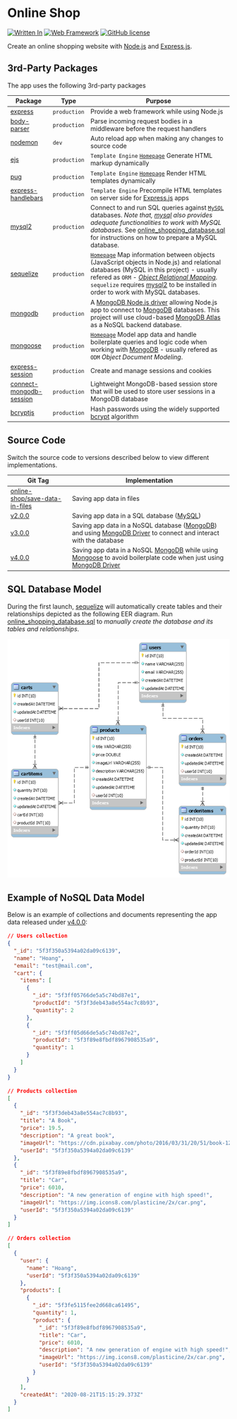 # Online Shop

[![Written In](https://img.shields.io/badge/Written%20in-Node.js-026e00?style=flat&logo=Node.js)](https://nodejs.org/)
[![Web Framework](https://img.shields.io/badge/Web%20Framework-Express.js-FA8072?style=flat)](https://expressjs.com/)
[![GitHub license](https://img.shields.io/badge/License-MIT-blue?style=flat)](https://mit-license.org/)

Create an online shopping website with [Node.js](https://nodejs.org/) and [Express.js](https://expressjs.com/).

## 3rd-Party Packages

The app uses the following 3rd-party packages

| Package | Type | Purpose |
|---------|------|---------|
| [express](https://www.npmjs.com/package/express) | `production` | Provide a web framework while using Node.js |
| [body-parser](https://www.npmjs.com/package/body-parser) | `production` | Parse incoming request bodies in a middleware before the request handlers |
| [nodemon](https://www.npmjs.com/package/nodemon) | `dev` | Auto reload app when making any changes to source code |
| [ejs](https://www.npmjs.com/package/ejs) | `production` | `Template Engine` [`Homepage`](https://ejs.co/) Generate HTML markup dynamically |
| [pug](https://www.npmjs.com/package/pug) | `production` | `Template Engine` [`Homepage`](https://pugjs.org/) Render HTML templates dynamically |
| [express-handlebars](https://www.npmjs.com/package/express-handlebars) | `production` | `Template Engine` Precompile HTML templates on server side for [Express.js](https://expressjs.com/) apps |
| [mysql2](https://www.npmjs.com/package/mysql2) | `production` | Connect to and run SQL queries against [`MySQL`](https://www.mysql.com/) databases. _Note that, [mysql](https://www.npmjs.com/package/mysql) also provides adequate functionalities to work with *MySQL* databases._ See [online_shopping_database.sql](./databases/online_shopping_database.sql) for instructions on how to prepare a MySQL database. |
| [sequelize](https://www.npmjs.com/package/sequelize) | `production` | [`Homepage`](https://sequelize.org/) Map information between objects (JavaScript objects in Node.js) and relational databases (MySQL in this project) - usually refered as `ORM` - [_Object Relational Mapping_](https://en.wikipedia.org/wiki/Object-relational_mapping). `sequelize` requires [mysql2](https://www.npmjs.com/package/mysql2) to be installed in order to work with MySQL databases. |
| [mongodb](https://www.npmjs.com/package/mongodb) | `production` | A [MongoDB Node.js driver](https://github.com/mongodb/node-mongodb-native) allowing Node.js app to connect to [MongoDB](https://www.mongodb.com/) databases. This project will use cloud-based [MongoDB Atlas](https://www.mongodb.com/cloud/atlas) as a NoSQL backend database. |
| [mongoose](https://www.npmjs.com/package/mongoose) | `production` | [`Homepage`](https://mongoosejs.com/) Model app data and handle boilerplate queries and logic code when working with [MongoDB](https://www.mongodb.com/) - usually refered as `ODM` _Object Document Modeling_. |
| [express-session](https://www.npmjs.com/package/express-session) | `production` | Create and manage sessions and cookies |
| [connect-mongodb-session](https://www.npmjs.com/package/connect-mongodb-session) | `production` | Lightweight MongoDB-based session store that will be used to store user sessions in a MongoDB database |
| [bcryptjs](https://www.npmjs.com/package/bcryptjs) | `production` | Hash passwords using the widely supported [bcrypt](https://en.wikipedia.org/wiki/Bcrypt) algorithm |

## Source Code

Switch the source code to versions described below to view different implementations.

| Git Tag | Implementation |
|---------|----------------|
| [online-shop/save-data-in-files](https://github.com/TranXuanHoang/NodeJS/releases/tag/online-shop%2Fsave-data-in-files) | Saving app data in files |
| [v2.0.0](https://github.com/TranXuanHoang/NodeJS/releases/tag/v2.0.0) | Saving app data in a SQL database ([MySQL](https://www.mysql.com/)) |
| [v3.0.0](https://github.com/TranXuanHoang/NodeJS/releases/tag/v3.0.0) | Saving app data in a NoSQL database ([MongoDB](https://www.mongodb.com/)) and using [MongoDB Driver](https://github.com/mongodb/node-mongodb-native) to connect and interact with the database |
| [v4.0.0](https://github.com/TranXuanHoang/NodeJS/releases/tag/v4.0.0) | Saving app data in a NoSQL [MongoDB](https://www.mongodb.com/) while using [Mongoose](https://mongoosejs.com/) to avoid boilerplate code when just using [MongoDB Driver](https://github.com/mongodb/node-mongodb-native) |

## SQL Database Model

During the first launch, [sequelize](https://www.npmjs.com/package/sequelize) will automatically create tables and their relationships depicted as the following EER diagram. Run [online_shopping_database.sql](./databases/online_shopping_database.sql) to _manually create the database and its tables and relationships_.

![EER Diagram](./databases/EER_Diagram_of_the_Online_Shopping_Database.png)

## Example of NoSQL Data Model

Below is an example of collections and documents representing the app data released under [v4.0.0](https://github.com/TranXuanHoang/NodeJS/releases/tag/v4.0.0):

```json
// Users collection
{
  "_id": "5f3f350a5394a02da09c6139",
  "name": "Hoang",
  "email": "test@mail.com",
  "cart": {
    "items": [
      {
        "_id": "5f3ff05766de5a5c74bd87e1",
        "productId": "5f3f3deb43a8e554ac7c8b93",
        "quantity": 2
      },
      {
        "_id": "5f3ff05d66de5a5c74bd87e2",
        "productId": "5f3f89e8fbdf8967908535a9",
        "quantity": 1
      }
    ]
  }
}
```

```json
// Products collection
[
  {
    "_id": "5f3f3deb43a8e554ac7c8b93",
    "title": "A Book",
    "price": 19.5,
    "description": "A great book",
    "imageUrl": "https://cdn.pixabay.com/photo/2016/03/31/20/51/book-1296045_960_720.png",
    "userId": "5f3f350a5394a02da09c6139"
  },
  {
    "_id": "5f3f89e8fbdf8967908535a9",
    "title": "Car",
    "price": 6010,
    "description": "A new generation of engine with high speed!",
    "imageUrl": "https://img.icons8.com/plasticine/2x/car.png",
    "userId": "5f3f350a5394a02da09c6139"
  }
]
```

```json
// Orders collection
[
  {
    "user": {
      "name": "Hoang",
      "userId": "5f3f350a5394a02da09c6139"
    },
    "products": [
      {
        "_id": "5f3fe5115fee2d668ca61495",
        "quantity": 1,
        "product": {
          "_id": "5f3f89e8fbdf8967908535a9",
          "title": "Car",
          "price": 6010,
          "description": "A new generation of engine with high speed!",
          "imageUrl": "https://img.icons8.com/plasticine/2x/car.png",
          "userId": "5f3f350a5394a02da09c6139"
        }
      }
    ],
    "createdAt": "2020-08-21T15:15:29.373Z"
  }
]
```
